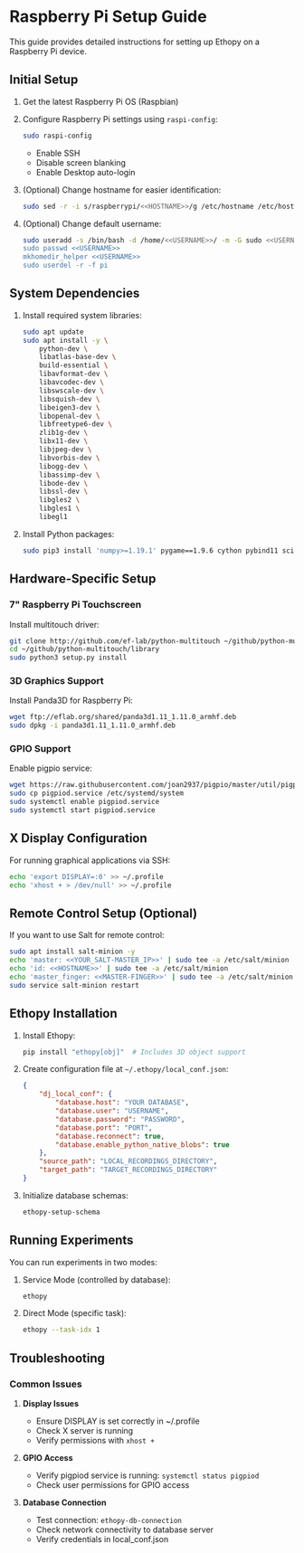 <!-- ToDo -->
# Raspberry Pi Setup Guide

This guide provides detailed instructions for setting up Ethopy on a Raspberry Pi device.

## Initial Setup

1. Get the latest Raspberry Pi OS (Raspbian)

2. Configure Raspberry Pi settings using `raspi-config`:
   ```bash
   sudo raspi-config
   ```
   - Enable SSH
   - Disable screen blanking
   - Enable Desktop auto-login

3. (Optional) Change hostname for easier identification:
   ```bash
   sudo sed -r -i s/raspberrypi/<<HOSTNAME>>/g /etc/hostname /etc/hosts
   ```

4. (Optional) Change default username:
   ```bash
   sudo useradd -s /bin/bash -d /home/<<USERNAME>>/ -m -G sudo <<USERNAME>>
   sudo passwd <<USERNAME>>
   mkhomedir_helper <<USERNAME>>
   sudo userdel -r -f pi
   ```

## System Dependencies

1. Install required system libraries:
   ```bash
   sudo apt update
   sudo apt install -y \
       python-dev \
       libatlas-base-dev \
       build-essential \
       libavformat-dev \
       libavcodec-dev \
       libswscale-dev \
       libsquish-dev \
       libeigen3-dev \
       libopenal-dev \
       libfreetype6-dev \
       zlib1g-dev \
       libx11-dev \
       libjpeg-dev \
       libvorbis-dev \
       libogg-dev \
       libassimp-dev \
       libode-dev \
       libssl-dev \
       libgles2 \
       libgles1 \
       libegl1
   ```

2. Install Python packages:
   ```bash
   sudo pip3 install 'numpy>=1.19.1' pygame==1.9.6 cython pybind11 scipy datajoint omxplayer-wrapper imageio imageio-ffmpeg
   ```

## Hardware-Specific Setup

### 7" Raspberry Pi Touchscreen

Install multitouch driver:
```bash
git clone http://github.com/ef-lab/python-multitouch ~/github/python-multitouch
cd ~/github/python-multitouch/library
sudo python3 setup.py install
```

### 3D Graphics Support

Install Panda3D for Raspberry Pi:
```bash
wget ftp://eflab.org/shared/panda3d1.11_1.11.0_armhf.deb
sudo dpkg -i panda3d1.11_1.11.0_armhf.deb
```

### GPIO Support

Enable pigpio service:
```bash
wget https://raw.githubusercontent.com/joan2937/pigpio/master/util/pigpiod.service
sudo cp pigpiod.service /etc/systemd/system
sudo systemctl enable pigpiod.service
sudo systemctl start pigpiod.service
```

## X Display Configuration

For running graphical applications via SSH:
```bash
echo 'export DISPLAY=:0' >> ~/.profile
echo 'xhost + > /dev/null' >> ~/.profile
```

## Remote Control Setup (Optional)

If you want to use Salt for remote control:
```bash
sudo apt install salt-minion -y
echo 'master: <<YOUR_SALT-MASTER_IP>>' | sudo tee -a /etc/salt/minion
echo 'id: <<HOSTNAME>>' | sudo tee -a /etc/salt/minion
echo 'master_finger: <<MASTER-FINGER>>' | sudo tee -a /etc/salt/minion
sudo service salt-minion restart
```

## Ethopy Installation

1. Install Ethopy:
   ```bash
   pip install "ethopy[obj]"  # Includes 3D object support
   ```

2. Create configuration file at `~/.ethopy/local_conf.json`:
   ```json
   {
       "dj_local_conf": {
           "database.host": "YOUR DATABASE",
           "database.user": "USERNAME",
           "database.password": "PASSWORD",
           "database.port": "PORT",
           "database.reconnect": true,
           "database.enable_python_native_blobs": true
       },
       "source_path": "LOCAL_RECORDINGS_DIRECTORY",
       "target_path": "TARGET_RECORDINGS_DIRECTORY"
   }
   ```

3. Initialize database schemas:
   ```bash
   ethopy-setup-schema
   ```

## Running Experiments

You can run experiments in two modes:

1. Service Mode (controlled by database):
   ```bash
   ethopy
   ```

2. Direct Mode (specific task):
   ```bash
   ethopy --task-idx 1
   ```

## Troubleshooting

### Common Issues

1. **Display Issues**
   - Ensure DISPLAY is set correctly in ~/.profile
   - Check X server is running
   - Verify permissions with `xhost +`

2. **GPIO Access**
   - Verify pigpiod service is running: `systemctl status pigpiod`
   - Check user permissions for GPIO access

3. **Database Connection**
   - Test connection: `ethopy-db-connection`
   - Check network connectivity to database server
   - Verify credentials in local_conf.json